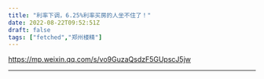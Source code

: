 ```yaml
---
title: "利率下调，6.25%利率买房的人坐不住了！"
date: 2022-08-22T09:52:51Z
draft: false
tags: ["fetched","郑州楼精"]
---
```


https://mp.weixin.qq.com/s/vo9GuzaQsdzF5GUpscJ5jw

---

